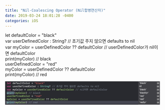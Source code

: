 ```yaml
---
title: "Nil-Coalescing Operator (Nil합병연산자)"
date: 2019-03-24 18:01:28 -0400
categories: iOS
---
```

let defaultColor = "black"
<br>
var userDefinedColor : String? // 초기값 주지 않으면 defaults to nil
<br>
var myColor = userDefinedColor ?? defaultColor // userDefinedColor가 nil이면 defaultColor
<br>
print(myColor) // black
<br>
userDefinedColor = "red"
<br>
myColor = userDefinedColor ?? defaultColor
<br>
print(myColor) // red

![nil](/img/nil.png)
